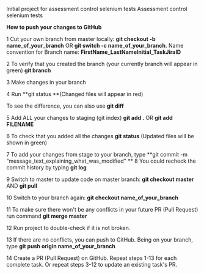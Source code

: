 Initial project for assessment control selenium tests 
Assessment control selenium tests

**How to push your changes to GitHub**

1 Cut your own branch from master locally: **git checkout -b name_of_your_branch** OR **git switch -c name_of_your_branch**. 
Name convention for Branch name: **FirstName_LastNameInitial_TaskJiraID**

2 To verify that you created the branch (your currently branch will appear in green) **git branch**

3 Make changes in your branch

4 Run **git status **(Changed files will appear in red)

To see the difference, you can also use **git diff**

5 Add ALL your changes to staging (git index) **git add .** OR **git add FILENAME**

6 To check that you added all the changes **git status** (Updated files will be shown in green)

7 To add your changes from stage to your branch, type **git commit -m “message_text_explaining_what_was_modified"
**
8 You could recheck the commit history by typing **git log**

9 Switch to master to update code on master branch: **git checkout master** AND **git pull**

10 Switch to your branch again: **git checkout name_of_your_branch**

11 To make sure there won't be any conflicts in your future PR (Pull Request) run command **git merge master**

12 Run project to double-check if it is not broken.

13 If there are no conflicts, you can push to GitHub. Being on your branch, type **git push origin name_of_your_branch**

14 Create a PR (Pull Request) on GitHub. Repeat steps 1-13 for each complete task. Or repeat steps 3-12 to update an existing task's PR.

